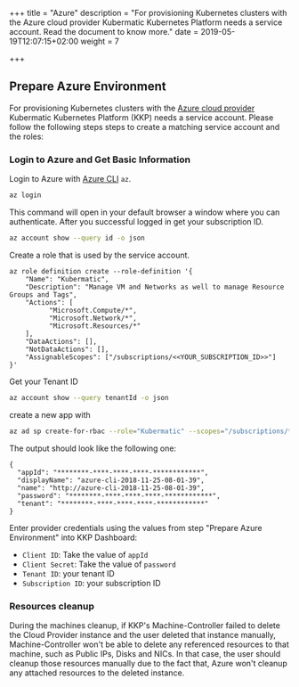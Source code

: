 +++
title = "Azure"
description = "For provisioning Kubernetes clusters with the Azure cloud provider Kubermatic Kubernetes Platform needs a service account. Read the document to know more."
date = 2019-05-19T12:07:15+02:00
weight = 7

+++

## Prepare Azure Environment

For provisioning Kubernetes clusters with the [Azure cloud provider](https://github.com/kubermatic/machine-controller/tree/master/pkg/cloudprovider/provider/azure) Kubermatic Kubernetes Platform (KKP) needs a service account. Please follow the following steps steps to create a matching service account and the roles:

### Login to Azure and Get Basic Information

Login to Azure with [Azure CLI](https://docs.microsoft.com/en-us/cli/azure/?view=azure-cli-latest) `az`.

```bash
az login
```

This command will open in your default browser a window where you can authenticate. After you successful logged in get your subscription ID.

```bash
az account show --query id -o json
```

Create a role that is used by the service account.

``` 
az role definition create --role-definition '{
    "Name": "Kubermatic",
    "Description": "Manage VM and Networks as well to manage Resource Groups and Tags",
    "Actions": [
          "Microsoft.Compute/*",
          "Microsoft.Network/*",
          "Microsoft.Resources/*"
    ],
    "DataActions": [],
    "NotDataActions": [],
    "AssignableScopes": ["/subscriptions/<<YOUR_SUBSCRIPTION_ID>>"] 
}'

``` 

Get your Tenant ID

```bash
az account show --query tenantId -o json
```

create a new app with

```bash
az ad sp create-for-rbac --role="Kubermatic" --scopes="/subscriptions/********-****-****-****-************"
```

The output should look like the following one:

```text
{
  "appId": "********-****-****-****-************",
  "displayName": "azure-cli-2018-11-25-08-01-39",
  "name": "http://azure-cli-2018-11-25-08-01-39",
  "password": "********-****-****-****-************",
  "tenant": "********-****-****-****-************"
}
```

Enter provider credentials using the values from step "Prepare Azure Environment" into KKP Dashboard:

  - `Client ID`: Take the value of `appId`
  - `Client Secret`: Take the value of `password`
  - `Tenant ID`: your tenant ID
  - `Subscription ID`: your subscription ID

### Resources cleanup
During the machines cleanup, if KKP's Machine-Controller failed to delete the Cloud Provider instance and the user deleted
that instance manually, Machine-Controller won't be able to delete any referenced resources to that machine, such as Public 
IPs, Disks and NICs. In that case, the user should cleanup those resources manually due to the fact that, Azure won't cleanup
any attached resources to the deleted instance.  